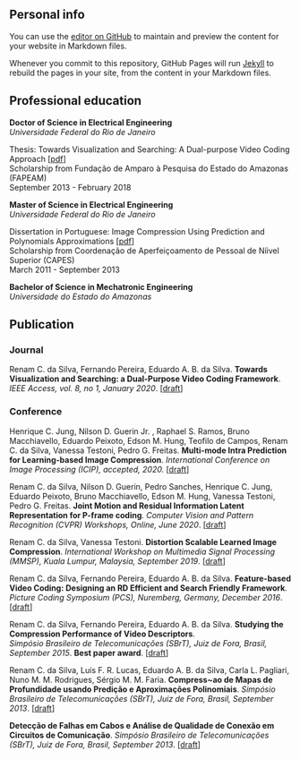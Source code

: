 ## Personal info


You can use the [editor on GitHub](https://github.com/castrorenam/castrorenam.github.io/edit/master/index.md) to maintain and preview the content for your website in Markdown files.

Whenever you commit to this repository, GitHub Pages will run [Jekyll](https://jekyllrb.com/) to rebuild the pages in your site, from the content in your Markdown files.

## Professional education

**Doctor of Science in Electrical Engineering**  
*Universidade Federal do Rio de Janeiro*  
    
Thesis: Towards Visualization and Searching: A Dual-purpose Video Coding Approach [[pdf](./thesis/thesis.pdf)]  
Scholarship from Fundação de Amparo à Pesquisa do Estado do Amazonas (FAPEAM)  
September 2013 - February 2018  
    
**Master of Science in Electrical Engineering**  
*Universidade Federal do Rio de Janeiro*
  
Dissertation in Portuguese: Image Compression Using Prediction and Polynomials Approximations [[pdf](./dissertacao/dissertacao.pdf)]  
Scholarship from Coordenação de Aperfeiçoamento de Pessoal de Níivel Superior (CAPES)  
March 2011 - September 2013  

**Bachelor of Science in Mechatronic Engineering**  
*Universidade do Estado do Amazonas*


## Publication

### Journal

Renam C. da Silva, Fernando Pereira, Eduardo A. B. da Silva. **Towards Visualization and Searching: a Dual-Purpose Video Coding Framework**. *IEEE Access, vol. 8, no 1, January 2020*. [[draft](./publication/2020/ieee_access.pdf)]

### Conference

Henrique C. Jung, Nilson D. Guerin Jr. , Raphael S. Ramos, Bruno Macchiavello, Eduardo Peixoto, Edson M. Hung, Teofilo de Campos, Renam C. da Silva, Vanessa Testoni, Pedro G. Freitas. **Multi-mode Intra Prediction for Learning-based Image Compression**. *International Conference on Image Processing (ICIP), accepted, 2020.* [[draft](./publication/2020/icip_2020.pdf)] 

Renam C. da Silva, Nilson D. Guerin, Pedro Sanches, Henrique C. Jung, Eduardo Peixoto, Bruno Macchiavello, Edson M. Hung, Vanessa Testoni, Pedro G. Freitas. **Joint Motion and Residual Information Latent Representation for P-frame coding**. *Computer Vision and Pattern Recognition (CVPR) Workshops, Online, June 2020*. [[draft](./publication/2020/cvprw_2020.pdf)]

Renam C. da Silva, Vanessa Testoni. **Distortion Scalable Learned Image Compression**. *International Workshop on Multimedia Signal Processing (MMSP), Kuala Lumpur, Malaysia, September 2019*. [[draft](./publication/2019/mmsp_2019.pdf)]  

Renam C. da Silva, Fernando Pereira, Eduardo A. B. da Silva. **Feature-based Video Coding: Designing an RD Efficient and Search Friendly Framework**.   
*Picture Coding Symposium (PCS), Nuremberg, Germany, December 2016*. [[draft](./publication/2016/pcs2016.pdf)]

Renam C. da Silva, Fernando Pereira, Eduardo A. B. da Silva. **Studying the Compression Performance of Video Descriptors**.   
*Simpósio Brasileiro de Telecomunicações (SBrT), Juiz de Fora, Brasil, September 2015*. **Best paper award**. [[draft](./publication/2015/srbr_2015.pdf)]


Renam C. da Silva, Luı́s F. R. Lucas, Eduardo A. B. da Silva, Carla L. Pagliari, Nuno M. M. Rodrigues, Sérgio M. M. Faria. **Compress\~ao de Mapas de Profundidade usando Predição e Aproximações Polinomiais**. *Simpósio Brasileiro de Telecomunicações (SBrT), Juiz de Fora, Brasil, September 2013*. [[draft](./publication/2013/sbrt_2013.pdf)]


**Detecção de Falhas em Cabos e Análise de Qualidade de Conexão em Circuitos de Comunicação**. *Simpósio Brasileiro de Telecomunicações (SBrT), Juiz de Fora, Brasil, September 2013*. [[draft](./publication/2013/sbrt_2013.pdf)]
